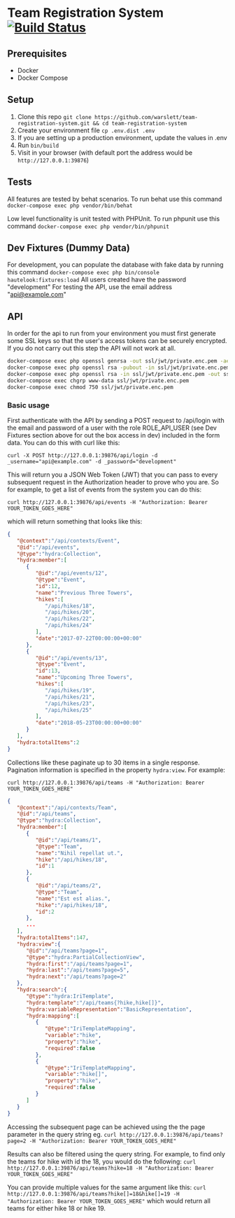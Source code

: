 # Team Registration System [![Build Status](https://circleci.com/gh/warslett/team-registration-system.png?style=shield)](https://circleci.com/gh/warslett/team-registration-system)
## Prerequisites
* Docker
* Docker Compose

## Setup
1. Clone this repo `git clone https://github.com/warslett/team-registration-system.git && cd team-registration-system`
2. Create your environment file `cp .env.dist .env`
3. If you are setting up a production environment, update the values in .env
4. Run `bin/build`
5. Visit in your browser (with default port the address would be `http://127.0.0.1:39876`)

## Tests
All features are tested by behat scenarios. To run behat use this command
`docker-compose exec php vendor/bin/behat`

Low level functionality is unit tested with PHPUnit. To run phpunit use this command
`docker-compose exec php vendor/bin/phpunit`
## Dev Fixtures (Dummy Data)
For development, you can populate the database with fake data by running this command 
`docker-compose exec php bin/console hautelook:fixtures:load` All users created have the password "development"
For testing the API, use the email address "api@example.com"

## API
In order for the api to run from your environment you must first generate some SSL keys so that the user's access tokens
can be securely encrypted. If you do not carry out this step the API will not work at all.
``` bash
docker-compose exec php openssl genrsa -out ssl/jwt/private.enc.pem -aes256 4096
docker-compose exec php openssl rsa -pubout -in ssl/jwt/private.enc.pem -out ssl/jwt/public.pem
docker-compose exec php openssl rsa -in ssl/jwt/private.enc.pem -out ssl/jwt/private.pem
docker-compose exec chgrp www-data ssl/jwt/private.enc.pem
docker-compose exec chmod 750 ssl/jwt/private.enc.pem
```

### Basic usage
First authenticate with the API by sending a POST request to /api/login with the email and password of a user with the
role ROLE_API_USER (see Dev Fixtures section above for out the box access in dev) included in the form data.
You can do this with curl like this:

`curl -X POST http://127.0.0.1:39876/api/login -d _username="api@example.com" -d _password="development"`

This will return you a JSON Web Token (JWT) that you can pass to every subsequent request in the Authorization header to
prove who you are. So for example, to get a list of events from the system you can do this:

`curl http://127.0.0.1:39876/api/events -H "Authorization: Bearer YOUR_TOKEN_GOES_HERE"`

which will return something that looks like this:

```json
{  
   "@context":"/api/contexts/Event",
   "@id":"/api/events",
   "@type":"hydra:Collection",
   "hydra:member":[  
      {  
         "@id":"/api/events/12",
         "@type":"Event",
         "id":12,
         "name":"Previous Three Towers",
         "hikes":[  
            "/api/hikes/18",
            "/api/hikes/20",
            "/api/hikes/22",
            "/api/hikes/24"
         ],
         "date":"2017-07-22T00:00:00+00:00"
      },
      {  
         "@id":"/api/events/13",
         "@type":"Event",
         "id":13,
         "name":"Upcoming Three Towers",
         "hikes":[  
            "/api/hikes/19",
            "/api/hikes/21",
            "/api/hikes/23",
            "/api/hikes/25"
         ],
         "date":"2018-05-23T00:00:00+00:00"
      }
   ],
   "hydra:totalItems":2
}
```

Collections like these paginate up to 30 items in a single response. Pagination information is specified in the property
`hydra:view`. For example:

`curl http://127.0.0.1:39876/api/teams -H "Authorization: Bearer YOUR_TOKEN_GOES_HERE"`

```json
{  
   "@context":"/api/contexts/Team",
   "@id":"/api/teams",
   "@type":"hydra:Collection",
   "hydra:member":[  
      {  
         "@id":"/api/teams/1",
         "@type":"Team",
         "name":"Nihil repellat ut.",
         "hike":"/api/hikes/18",
         "id":1
      },
      {  
         "@id":"/api/teams/2",
         "@type":"Team",
         "name":"Est est alias.",
         "hike":"/api/hikes/18",
         "id":2
      },
      ...
   ],
   "hydra:totalItems":147,
   "hydra:view":{  
      "@id":"/api/teams?page=1",
      "@type":"hydra:PartialCollectionView",
      "hydra:first":"/api/teams?page=1",
      "hydra:last":"/api/teams?page=5",
      "hydra:next":"/api/teams?page=2"
   },
   "hydra:search":{  
      "@type":"hydra:IriTemplate",
      "hydra:template":"/api/teams{?hike,hike[]}",
      "hydra:variableRepresentation":"BasicRepresentation",
      "hydra:mapping":[  
         {  
            "@type":"IriTemplateMapping",
            "variable":"hike",
            "property":"hike",
            "required":false
         },
         {  
            "@type":"IriTemplateMapping",
            "variable":"hike[]",
            "property":"hike",
            "required":false
         }
      ]
   }
}
```

Accessing the subsequent page can be achieved using the the page parameter in the query string eg.
`curl http://127.0.0.1:39876/api/teams?page=2 -H "Authorization: Bearer YOUR_TOKEN_GOES_HERE"`

Results can also be filtered using the query string. For example, to find only the teams for hike with id the 18, you
would do the following:
`curl http://127.0.0.1:39876/api/teams?hike=18 -H "Authorization: Bearer YOUR_TOKEN_GOES_HERE"`

You can provide multiple values for the same argument like this:
`curl http://127.0.0.1:39876/api/teams?hike[]=18&hike[]=19 -H "Authorization: Bearer YOUR_TOKEN_GOES_HERE"`
which would return all teams for either hike 18 or hike 19.